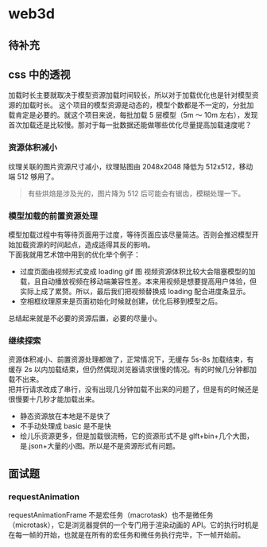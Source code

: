 
# web3d

## 待补充

## css 中的透视

<!-- https://www.cnblogs.com/yanggeng/p/11285856.html
眼睛、视口、物体。与 css 属性 perspective、perspective-origin 的关系如图。
以屏幕为 Z=0 的平面，从屏幕的 perspective-origin 位置为出发点，以 perspective 为长度，向屏幕的正前方做垂线， 垂线的另一端为视点所在位置。视点与屏幕四个顶点分别画射线，形成了一个透视空间，就像我们现实生活中眼睛看到的空间范围。  
![关系](./static/web3d-1.png)  
改变 perspective-origin，会产生物体在移动的视觉效果，其实这是因为视点与物体产生了相对运动，物体没有动，但是看起来是动的。当视点向左移动时，物体相对向右运动，视点向右移动，物体反之。垂直方向也是同理的。
改变 perspective，perspective 的值越小，离 Z 平面越近，透视效果更明显。
translateZ 代表物体离屏幕的距离，当 translateZ 越大则说明离屏幕越近，离视点越近，所以物体会逐渐变大。当 translateZ>perspective 时，说明物体在视点的背后了，这个时候物体会消失，因为已经超出了视野范围。
[体验](https://3dtransforms.desandro.com/perspective) -->


加载时长主要就取决于模型资源加载时间较长，所以对于加载优化也是针对模型资源的加载时长。
这个项目的模型资源是动态的，模型个数都是不一定的，分批加载肯定是必要的。就这个项目来说，每批加载 5 层模型（5m ～ 10m 左右），发现首次加载还是比较慢。那对于每一批数据还能做哪些优化尽量提高加载速度呢？

### 资源体积减小

纹理关联的图片资源尺寸减小，纹理贴图由 2048x2048 降低为 512x512，移动端 512 够用了。

> 有些烘焙是涉及光的，图片降为 512 后可能会有锯齿，模糊处理一下。

### 模型加载的前置资源处理

模型加载过程中有等待页面用于过度，等待页面应该尽量简洁。否则会推迟模型开始加载资源的时间起点，造成适得其反的影响。  
下面我就用艺术馆中用到的优化举个例子：

- 过度页面由视频形式变成 loading gif 图
  视频资源体积比较大会阻塞模型的加载，且自动播放视频在移动端兼容性差。本来用视频是想要提高用户体验，但实际上成了累赘。所以，最后我们把视频替换成 loading 配合进度条显示。
- 空相框纹理原来是页面初始化时候就创建，优化后移到模型之后。

总结起来就是不必要的资源后置，必要的尽量小。

### 继续探索

资源体积减小、前置资源处理都做了，正常情况下，无缓存 5s-8s 加载结束，有缓存 2s 以内加载结束，但仍然偶现浏览器请求很慢的情况。有的时候几分钟都加载不出来。  
把并行请求改成了串行，没有出现几分钟加载不出来的问题了，但是有的时候还是很慢要十几秒才能加载出来。

- 静态资源放在本地是不是快了
- 不手动处理成 basic 是不是快
- 绘儿乐资源更多，但是加载很流畅，它的资源形式不是 glft+bin+几个大图，是.json+大量的小图。所以是不是资源形式有问题。

## 面试题
### requestAnimation
requestAnimationFrame 不是宏任务（macrotask）也不是微任务（microtask），它是浏览器提供的一个专门用于渲染动画的 API。它的执行时机是在每一帧的开始，也就是在所有的宏任务和微任务执行完毕，下一帧开始前。